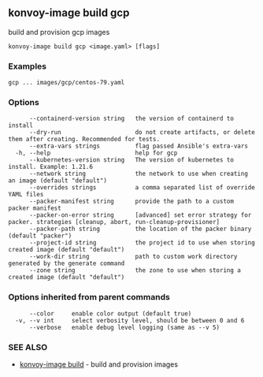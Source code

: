 ## konvoy-image build gcp

build and provision gcp images

```
konvoy-image build gcp <image.yaml> [flags]
```

### Examples

```
gcp ... images/gcp/centos-79.yaml
```

### Options

```
      --containerd-version string   the version of containerd to install
      --dry-run                     do not create artifacts, or delete them after creating. Recommended for tests.
      --extra-vars strings          flag passed Ansible's extra-vars
  -h, --help                        help for gcp
      --kubernetes-version string   The version of kubernetes to install. Example: 1.21.6
      --network string              the network to use when creating an image (default "default")
      --overrides strings           a comma separated list of override YAML files
      --packer-manifest string      provide the path to a custom packer manifest
      --packer-on-error string      [advanced] set error strategy for packer. strategies [cleanup, abort, run-cleanup-provisioner]
      --packer-path string          the location of the packer binary (default "packer")
      --project-id string           the project id to use when storing created image (default "default")
      --work-dir string             path to custom work directory generated by the generate command
      --zone string                 the zone to use when storing a created image (default "default")
```

### Options inherited from parent commands

```
      --color     enable color output (default true)
  -v, --v int     select verbosity level, should be between 0 and 6
      --verbose   enable debug level logging (same as --v 5)
```

### SEE ALSO

* [konvoy-image build](konvoy-image_build.md)	 - build and provision images

